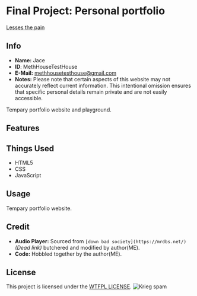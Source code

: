 # Final Project: Personal portfolio

[Lesses the pain](https://www.youtube.com/watch?v=ifLqzLEB3E0)

## Info
- **Name:** Jace
- **ID**: MethHouseTestHouse
- **E-Mail:** methhousetesthouse@gmail.com
- **Notes:** Please note that certain aspects of this website may not accurately reflect current information. This intentional omission ensures that specific personal details remain private and are not easily accessible.


Tempary portfolio website and playground.


## Features


## Things Used
- HTML5
- CSS
- JavaScript

## Usage
Tempary portfolio website.

## Credit
 - **Audio Player:** Sourced from ``[down bad society](https://mrdbs.net/)`` *(Dead link)* butchered and modified by author(ME).
 - **Code:** Hobbled together by the author(ME).

## License

This project is licensed under the [WTFPL LICENSE](http://www.wtfpl.net/).
![Krieg spam](https://github.com/MethHouseTestHouse/MethHouseTestHouse.github.io/assets/161373252/1711f008-2296-474e-9916-c54529714ecc)
